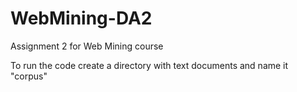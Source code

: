 # WebMining-DA2
Assignment 2 for Web Mining course

To run the code create a directory with text documents and name it "corpus"
